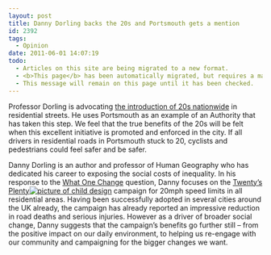 ```yaml
---
layout: post
title: Danny Dorling backs the 20s and Portsmouth gets a mention
id: 2392
tags:
  - Opinion
date: 2011-06-01 14:07:19
todo:
  - Articles on this site are being migrated to a new format.
  - <b>This page</b> has been automatically migrated, but requires a manual check-&amp;-tune to ensure the format and links all work as expected.
  - This message will remain on this page until it has been checked.
---
```


Professor Dorling is advocating [the introduction of 20s nationwide](http://www.whatonechange.co.uk/adopt-a-20mph-speed-limit-in-residential-areas-danny-dorling/ "Danny Dorling") in residential streets. He uses Portsmouth as an example of an Authority that has taken this step. We feel that the true benefits of the 20s will be felt when this excellent initiative is promoted and enforced in the city. If all drivers in residential roads in Portsmouth stuck to 20, cyclists and pedestrians could feel safer and be safer.

Danny Dorling is an author and professor of Human Geography who has  dedicated his career to exposing the social costs of inequality. In his  response to the [What One Change](http://www.whatonechange.co.uk/ "what one change") question, Danny focuses on the [Twenty’s Plenty](http://www.20splentyforus.org.uk/ "20s plenty")[![picture of child design](http://www.pompeybug.co.uk/wp-content/uploads/2011/06/20a-150x126.jpg)](http://www.pompeybug.co.uk/2011/06/danny-dorling-backs-the-20s-and-portsmouth-gets-a-mention/20a/) campaign for 20mph speed limits in all residential areas. Having been  successfully adopted in several cities around the UK already, the  campaign has already reported an impressive reduction in road deaths and  serious injuries. However as a driver of broader social change, Danny  suggests that the campaign’s benefits go further still – from the  positive impact on our daily environment, to helping us re-engage with  our community and campaigning for the bigger changes we want.

&nbsp;